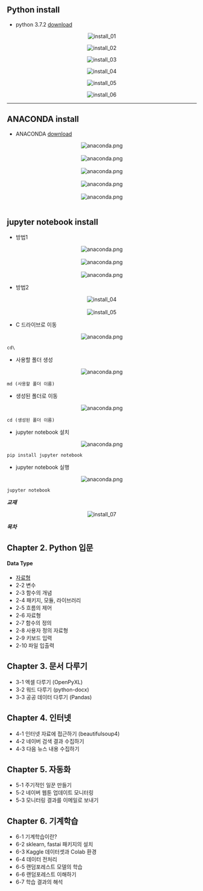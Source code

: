 
## Python install
  - python 3.7.2 [download](https://www.python.org/ftp/python/3.7.2/python-3.7.2-amd64.exe)<br>

<!-- 이미지 가운데 정렬 -->
<p align="center">
  <img src="./image/111.png" alt="install_01">
</p>

<!-- 이미지 가운데 정렬 -->
<p align="center">
  <img src="./image/222.png" alt="install_02">
</p>

<!-- 이미지 가운데 정렬 -->
<p align="center">
  <img src="./image/333.png" alt="install_03">
</p>

<!-- 이미지 가운데 정렬 -->
<p align="center">
  <img src="./image/444.jpg" alt="install_04">
</p>

<!-- 이미지 가운데 정렬 -->
<p align="center">
  <img src="./image/555.png" alt="install_05">
</p>

<!-- 이미지 가운데 정렬 -->
<p align="center">
  <img src="./image/666.png" alt="install_06">
</p>


---

## ANACONDA install

- ANACONDA [download](https://www.anaconda.com/download)
<p align="center">
  <img src="./image/anaconda.png" alt="anaconda.png"><br><br>
  <img src="./image/anaconda_1.png" alt="anaconda.png"><br><br>
  <img src="./image/anaconda_2.png" alt="anaconda.png"><br><br>
  <img src="./image/anaconda_3.png" alt="anaconda.png"><br><br>
  <img src="./image/anaconda_4.png" alt="anaconda.png"><br><br>
</p>

## jupyter notebook install
- 방법1
<p align="center">
  <img src="./image/anaconda_5.png" alt="anaconda.png"><br><br>
  <img src="./image/anaconda_6.png" alt="anaconda.png"><br><br>
  <img src="./image/anaconda_7.png" alt="anaconda.png">
</p>

- 방법2

<!-- 이미지 가운데 정렬 -->
<p align="center">
  <img src="./image/444.jpg" alt="install_04"><br><br>
  <img src="./image/555.png" alt="install_05">
</p>

- C 드라이브로 이동
<p align="center">
  <img src="./image/console_1.png" alt="anaconda.png">
</p>

`````
cd\
`````
- 사용할 폴더 생성
<p align="center">
  <img src="./image/console_2.png" alt="anaconda.png">
</p>

`````
md (사용할 폴더 이름)
`````
- 생성된 폴더로 이동
<p align="center">
  <img src="./image/console_3.png" alt="anaconda.png">
</p>

`````
cd (생성된 폴더 이름)
`````
- jupyter notebook 설치
<p align="center">
  <img src="./image/console_4.png" alt="anaconda.png">
</p>

`````
pip install jupyter notebook
`````
- jupyter notebook 실행
<p align="center">
  <img src="./image/console_5.png" alt="anaconda.png">
</p>

`````
jupyter notebook
`````


___교재___

<!-- 이미지 가운데 정렬 -->
<p align="center">
  <img src="./image/777.png" alt="install_07">
</p>



___목차___ <br>
## Chapter 2. Python 입문
#### Data Type
<div id="DataType">
<!-- 특정 위치에 해당하는 내용 -->
</div>

- [자료형](./dataType/READMY.md)
- 2-2 변수
- 2-3 함수의 개념
- 2-4 패키지, 모듈, 라이브러리
- 2-5 흐름의 제어
- 2-6 자료형
- 2-7 함수의 정의
- 2-8 사용자 정의 자료형
- 2-9 키보드 입력
- 2-10 파일 입출력

## Chapter 3. 문서 다루기
- 3-1 엑셀 다루기 (OpenPyXL)
- 3-2 워드 다루기 (python-docx)
- 3-3 공공 데이터 다루기 (Pandas)

## Chapter 4. 인터넷
- 4-1 인터넷 자료에 접근하기 (beautifulsoup4)
- 4-2 네이버 검색 결과 수집하기
- 4-3 다음 뉴스 내용 수집하기

## Chapter 5. 자동화
- 5-1 주기적인 일꾼 만들기
- 5-2 네이버 웹툰 업데이트 모니터링
- 5-3 모니터링 결과를 이메일로 보내기

## Chapter 6. 기계학습
- 6-1 기계학습이란?
- 6-2 sklearn, fastai 패키지의 설치
- 6-3 Kaggle 데이터셋과 Colab 환경
- 6-4 데이터 전처리
- 6-5 랜덤포레스트 모델의 학습
- 6-6 랜덤포레스트 이해하기
- 6-7 학습 결과의 해석
